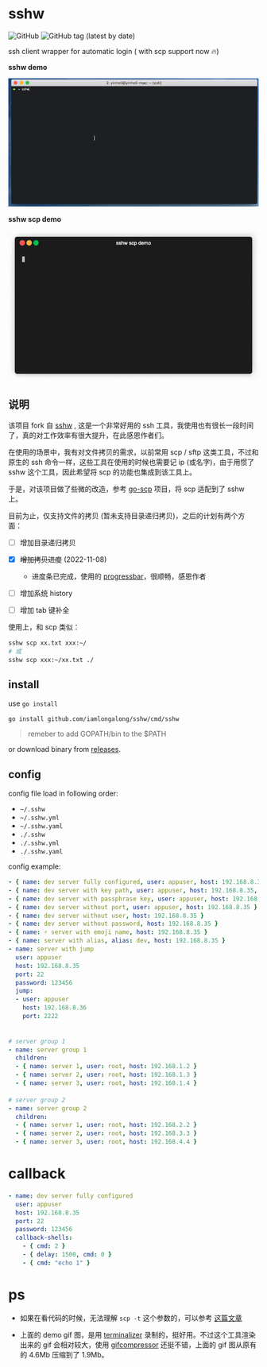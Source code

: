 # sshw

![GitHub](https://img.shields.io/github/license/yinheli/sshw) ![GitHub tag (latest by date)](https://img.shields.io/github/v/tag/yinheli/sshw)

ssh client wrapper for automatic login ( with scp support now 🔥)

**sshw demo**

![usage](./assets/sshw-demo.gif)

**sshw scp demo**

![usage sshw scp](./assets/sshw-scp-demo.gif)

## 说明

该项目 fork 自 [sshw](https://github.com/yinheli/sshw) , 这是一个非常好用的 ssh 工具，我使用也有很长一段时间了，真的对工作效率有很大提升，在此感恩作者们。 

在使用的场景中，我有对文件拷贝的需求，以前常用 scp / sftp 这类工具，不过和原生的 ssh 命令一样，这些工具在使用的时候也需要记 ip (或名字)，由于用惯了 sshw 这个工具，因此希望将 scp 的功能也集成到该工具上。

于是，对该项目做了些微的改造，参考 [go-scp](https://github.com/bramvdbogaerde/go-scp) 项目，将 scp 适配到了 sshw 上。

目前为止，仅支持文件的拷贝 (暂未支持目录递归拷贝)，之后的计划有两个方面：

- [ ] 增加目录递归拷贝
- [x] ~~增加拷贝进度~~ (2022-11-08)
  - 进度条已完成，使用的 [progressbar](https://github.com/schollz/progressbar)，很顺畅，感恩作者
- [ ] 增加系统 history
- [ ] 增加 tab 键补全


使用上，和 scp 类似：

```bash
sshw scp xx.txt xxx:~/
# 或
sshw scp xxx:~/xx.txt ./
```

## install

use `go install`

```
go install github.com/iamlongalong/sshw/cmd/sshw
```

> remeber to add GOPATH/bin to the $PATH

or download binary from [releases](https://github.com/iamlongalong/sshw/releases).

## config

config file load in following order:

- `~/.sshw`
- `~/.sshw.yml`
- `~/.sshw.yaml`
- `./.sshw`
- `./.sshw.yml`
- `./.sshw.yaml`

config example:

<!-- prettier-ignore -->
```yaml
- { name: dev server fully configured, user: appuser, host: 192.168.8.35, port: 22, password: 123456 }
- { name: dev server with key path, user: appuser, host: 192.168.8.35, port: 22, keypath: /root/.ssh/id_rsa }
- { name: dev server with passphrase key, user: appuser, host: 192.168.8.35, port: 22, keypath: /root/.ssh/id_rsa, passphrase: abcdefghijklmn}
- { name: dev server without port, user: appuser, host: 192.168.8.35 }
- { name: dev server without user, host: 192.168.8.35 }
- { name: dev server without password, host: 192.168.8.35 }
- { name: ⚡️ server with emoji name, host: 192.168.8.35 }
- { name: server with alias, alias: dev, host: 192.168.8.35 }
- name: server with jump
  user: appuser
  host: 192.168.8.35
  port: 22
  password: 123456
  jump:
  - user: appuser
    host: 192.168.8.36
    port: 2222


# server group 1
- name: server group 1
  children:
  - { name: server 1, user: root, host: 192.168.1.2 }
  - { name: server 2, user: root, host: 192.168.1.3 }
  - { name: server 3, user: root, host: 192.168.1.4 }

# server group 2
- name: server group 2
  children:
  - { name: server 1, user: root, host: 192.168.2.2 }
  - { name: server 2, user: root, host: 192.168.3.3 }
  - { name: server 3, user: root, host: 192.168.4.4 }
```

# callback

<!-- prettier-ignore -->
```yaml
- name: dev server fully configured
  user: appuser
  host: 192.168.8.35
  port: 22
  password: 123456
  callback-shells:
    - { cmd: 2 }
    - { delay: 1500, cmd: 0 }
    - { cmd: "echo 1" }
```

# ps

- 如果在看代码的时候，无法理解 `scp -t` 这个参数的，可以参考 [这篇文章](https://stackoverflow.com/questions/50637523/where-do-i-find-the-spec-for-scp-t)

- 上面的 demo gif 图，是用 [terminalizer](https://github.com/faressoft/terminalizer) 录制的，挺好用。不过这个工具渲染出来的 gif 会相对较大，使用 [gifcompressor](https://gifcompressor.com/) 还挺不错，上面的 gif 图从原有的 4.6Mb 压缩到了 1.9Mb。
